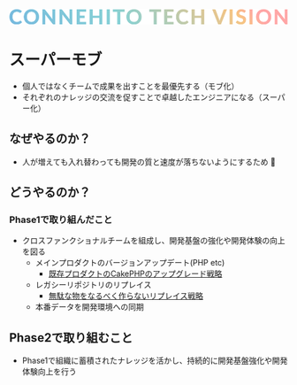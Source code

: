 ![Connehito Tech Vision](../image/txt_tech.png)

# スーパーモブ

* 個人ではなくチームで成果を出すことを最優先する（モブ化）
* それぞれのナレッジの交流を促すことで卓越したエンジニアになる（スーパー化）

## なぜやるのか？

* 人が増えても入れ替わっても開発の質と速度が落ちないようにするため :rocket:

## どうやるのか？

### Phase1で取り組んだこと
* クロスファンクショナルチームを組成し、開発基盤の強化や開発体験の向上を図る
  * メインプロダクトのバージョンアップデート(PHP etc)
    * [既存プロダクトのCakePHPのアップグレード戦略](https://tech.connehito.com/entry/2022/03/25/100000)
  * レガシーリポジトリのリプレイス
    * [無駄な物をなるべく作らないリプレイス戦略](https://speakerdeck.com/fortkle/replace-strategy-phperkaigi2021)
  * 本番データを開発環境への同期


## Phase2で取り組むこと

* Phase1で組織に蓄積されたナレッジを活かし、持続的に開発基盤強化や開発体験向上を行う

